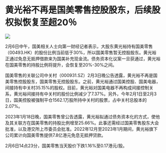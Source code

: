 # 黄光裕不再是国美零售控股股东，后续股权拟恢复至超20％

![](https://inews.gtimg.com/newsapp_bt/0/15451118858/1000)

2月6日中午，国美相关人士向第一财经记者表示，大股东黄光裕持有国美零售（00493.HK）的股份比例当前低于30%，所以国美零售暂无控股股东。黄光裕正通过免息无抵押借款来为国美补充现金流。债务资本化议案一旦获通过，黄光裕在国美零售的持股比例将提升，会恢复至20%-30%之间。

国美零售的关联公司中关村（000931.SZ）2月3日晚公告透露，黄光裕不再是国美零售控股股东，国美零售无控股股东。之前，黄光裕通过国美控股、国美电器，间接持有中关村35.15%的股权。目前，黄光裕对国美电器不再构成间接控制关系，黄光裕间接持有中关村的股份比例减少了7.37%。另外，今年2月1日至2月3日，国美控股被强制平仓1562.1万股所持中关村的股票，占中关村总股本的2.07%。

2023年1月18日晚，国美零售曾公告透露，黄光裕拟通过债务资本化的方式，使他及其关联方在国美零售的持股比例增至25.66%。此事还需经过国美零售股东大会批准，以及港交所上市委员会批准。2022年12月至2023年1月期间，黄光裕旗下公司累计向国美零售提供7.8亿港元免息无抵押贷款。

2月6日14点23分，国美零售当天股价下跌1.16%至0.17港元/股。

